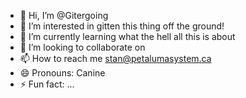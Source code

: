 - 👋 Hi, I’m @Gitergoing
- 👀 I’m interested in gitten this thing off the ground!
- 🌱 I’m currently learning what the hell all this is about
- 💞️ I’m looking to collaborate on 
- 📫 How to reach me stan@petalumasystem.ca
- 😄 Pronouns: Canine
- ⚡ Fun fact: ...

<!---
Gitergoing/Gitergoing is a ✨ special ✨ repository because its `README.md` (this file) appears on your GitHub profile.
You can click the Preview link to take a look at your changes.
--->
